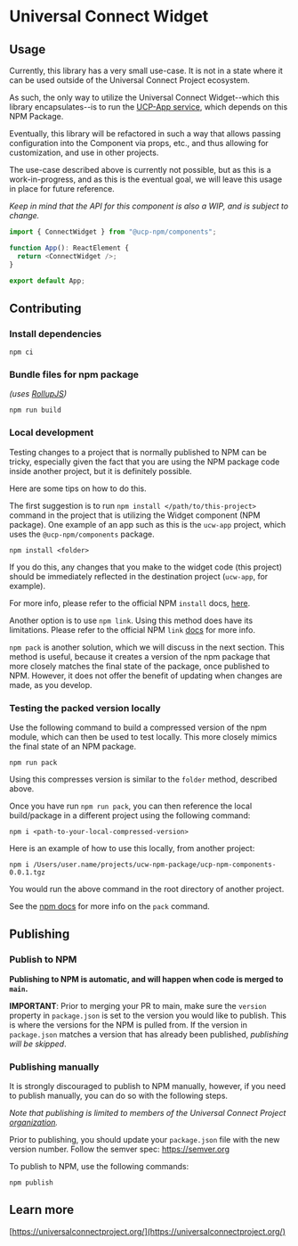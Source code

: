 # Universal Connect Widget

## Usage
Currently, this library has a very small use-case. It is not in a state where 
it can be used outside of the Universal Connect Project ecosystem. 

As such, the only way to utilize the Universal Connect Widget--which this 
library encapsulates--is to run the [UCP-App service](https://github.com/Universal-Connect-Project/ucw-app),
which depends on this NPM Package.

Eventually, this library will be refactored in such a way that allows passing configuration
into the Component via props, etc., and thus allowing for customization, and use in other projects. 

The use-case described above is currently not possible, but as this is a work-in-progress, and as this is 
the eventual goal, we will leave this usage in place for future reference.

_Keep in mind that the API for this component is also a WIP, and is subject to change._
```typescript jsx
import { ConnectWidget } from "@ucp-npm/components";

function App(): ReactElement {
  return <ConnectWidget />;
}

export default App;
```

## Contributing
### Install dependencies
```
npm ci
```

### Bundle files for npm package
_(uses [RollupJS](https://rollupjs.org/))_

```
npm run build
```
### Local development

Testing changes to a project that is normally published to NPM can be tricky, especially given the fact that you 
are using the NPM package code inside another project, but it is definitely possible.

Here are some tips on how to do this. 

The first suggestion is to run `npm install </path/to/this-project>` command in the project that is utilizing the 
Widget component (NPM package). One example of an app such as this is the `ucw-app` project, which uses the 
`@ucp-npm/components` package.

```
npm install <folder>
```

If you do this, any changes that you make to the widget code (this project) should be immediately reflected in the destination
project (`ucw-app`, for example).

For more info, please refer to the official NPM `install` docs, [here](https://docs.npmjs.com/cli/v10/commands/npm-install).

Another option is to use `npm link`. Using this method does have its limitations. Please refer to the official NPM `link` 
[docs](https://docs.npmjs.com/cli/v10/commands/npm-link) for more info.

`npm pack` is another solution, which we will discuss in the next section. This method is useful, because it creates a
version of the npm package that more closely matches the final state of the package, once published to NPM. However, 
it does not offer the benefit of updating when changes are made, as you develop.

### Testing the packed version locally 

Use the following command to build a compressed version of the npm module, which 
can then be used to test locally. This more closely mimics the final state of an NPM package.

```
npm run pack
```
Using this compresses version is similar to the `folder` method, described above.

Once you have run `npm run pack`, you can then reference the local build/package in 
a different project using the following command:

```
npm i <path-to-your-local-compressed-version>
```

Here is an example of how to use this locally, from another project:

```
npm i /Users/user.name/projects/ucw-npm-package/ucp-npm-components-0.0.1.tgz
```

You would run the above command in the root directory of another project.

See the [npm docs](https://docs.npmjs.com/cli/v10/commands/npm-pack) for more info on the `pack` command.

## Publishing

### Publish to NPM

__Publishing to NPM is automatic, and will happen when code is merged to `main`.__

__IMPORTANT__: Prior to merging your PR to main, make sure the `version` property in
 `package.json` is set to the version you would like to publish. This is where the versions for the NPM 
is pulled from. If the version in `package.json` matches a version that has already been published, 
_publishing will be skipped_.

### Publishing manually
It is strongly discouraged to publish to NPM manually, however, if you need to publish manually, you can do so with the 
following steps.

_Note that publishing is limited to members of the Universal Connect Project [organization](https://www.npmjs.com/settings/ucp-npm/members)._

Prior to publishing, you should update your `package.json` file with the new version number. 
Follow the semver spec: https://semver.org

To publish to NPM, use the following commands:
```
npm publish
```

## Learn more
[https://universalconnectproject.org/](https://universalconnectproject.org/)